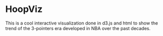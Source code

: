# HoopViz
This is a cool interactive visualization done in d3.js and html to show the trend of the 3-pointers era developed in NBA over the past decades. 
